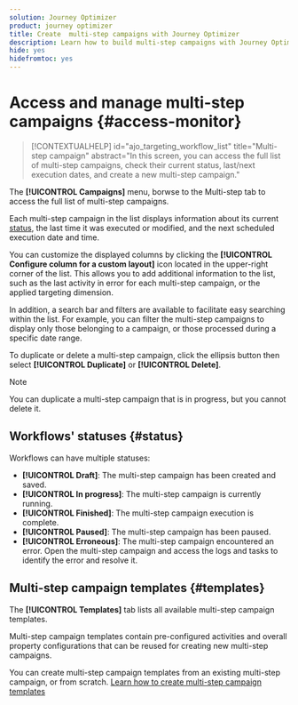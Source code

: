 ```yaml
---
solution: Journey Optimizer
product: journey optimizer
title: Create  multi-step campaigns with Journey Optimizer
description: Learn how to build multi-step campaigns with Journey Optimizer
hide: yes
hidefromtoc: yes
---
```

# Access and manage multi-step campaigns {#access-monitor}

>[!CONTEXTUALHELP]
>id="ajo_targeting_workflow_list"
>title="Multi-step campaign"
>abstract="In this screen, you can access the full list of multi-step campaigns, check their current status, last/next execution dates, and create a new multi-step campaign."

The **[!UICONTROL Campaigns]** menu, borwse to the Multi-step tab to access the full list of multi-step campaigns. 


Each multi-step campaign in the list displays information about its current [status](#status), the last time it was executed or modified, and the next scheduled execution date and time.

You can customize the displayed columns by clicking the **[!UICONTROL Configure column for a custom layout]** icon located in the upper-right corner of the list. This allows you to add additional information to the list, such as the last activity in error for each multi-step campaign, or the applied targeting dimension.

In addition, a search bar and filters are available to facilitate easy searching within the list. For example, you can filter the multi-step campaigns to display only those belonging to a campaign, or those processed during a specific date range.

To duplicate or delete a multi-step campaign, click the ellipsis button then select **[!UICONTROL Duplicate]** or **[!UICONTROL Delete]**. 

>[!NOTE]
>
>You can duplicate a multi-step campaign that is in progress, but you cannot delete it.

## Workflows' statuses {#status}

Workflows can have multiple statuses:

* **[!UICONTROL Draft]**: The multi-step campaign has been created and saved.
* **[!UICONTROL In progress]**: The multi-step campaign is currently running.
* **[!UICONTROL Finished]**: The multi-step campaign execution is complete.
* **[!UICONTROL Paused]**: The multi-step campaign has been paused.
* **[!UICONTROL Erroneous]**: The multi-step campaign encountered an error. Open the multi-step campaign and access the logs and tasks to identify the error and resolve it.


## Multi-step campaign templates {#templates}

The **[!UICONTROL Templates]** tab lists all available multi-step campaign templates.

Multi-step campaign templates contain pre-configured activities and overall property configurations that can be reused for creating new multi-step campaigns.

You can create multi-step campaign templates from an existing multi-step campaign, or from scratch. [Learn how to create multi-step campaign templates](create-ms-campaign.md#campaign-templates)

